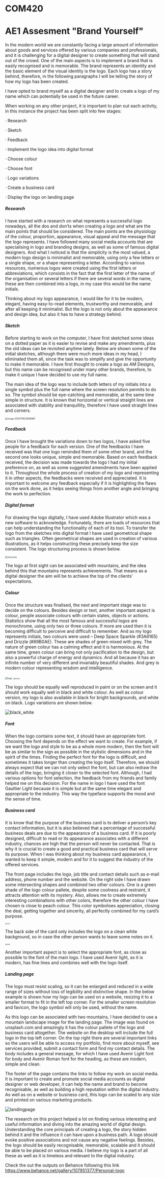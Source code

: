 # COM420
# AE1 Assesment "Brand Yourself"
  In the modern world we are constantly facing a large amount of information about goods and services offered by various companies and professionals, and it is challenging for a digital designer to create something that will stand out of the crowd. One of the main aspects is to implement a brand that is easily recognised and is memorable. The brand represents an identity and the basic element of the visual identity is the logo. Each logo has a story behind, therefore, in the following paragraphs I will be telling the story of how my logo has been created. 

 I have opted to brand myself as a digital designer and to create a logo of my name which can potentially be used in the future career.

 When working on any other project, it is important to plan out each activity, in this instance the project has been split into few stages:

·   Research

·   Sketch

·   Feedback

·   Implement the logo idea into digital format

·   Choose colour

·   Choose font 

·   Logo variations

·   Create a business card

·   Display the logo on landing page

 

##### **Research**

I have started with a research on what represents a successful logo nowadays, all the dos and don’ts when creating a logo and what are the main points that should be considered. The main points are the physiology of the colour, proportion, appearance, visual appeal and the message that the logo represents. I have followed many social media accounts that are specialising in logo and branding designs, as well as some of famous digital designers. And what I noticed is that the simplicity is the most valued, a modern logo design is minimalist and memorable, using only a few letters or a single shape, or a shape representing a letter. According to various resources, numerous logos were created using the first letters or abbreviations, which consists in the fact that the first letter of the name of the organisation or several letters if there are several words in the name, these are then combined into a logo, in my case this would be the name initials. 

Thinking about my logo appearance, I would like for it to be modern, elegant, having easy-to-read elements, trustworthy and memorable, and after all keeping it minimalist. But the logo is not only about the appearance and design idea, but also it has to have a strategy behind. 

##### **Sketch**

Before starting to work on the computer, I have first sketched some ideas on a dotted paper as it is easier to revise and make any amendments, plus the old ideas can be revisited anytime lately. Below are shown some of the initial sketches, although there were much more ideas in my head, I eliminated them all, since the task was to simplify and give the opportunity to make it memorable. I have first thought to create a logo as AM Designs, but this name can be recognised under many other brands, therefore, to make it unique I have decided to use my full name. 

The main idea of the logo was to include both letters of my initials into a single symbol plus the full name where the screen resolution permits to do so. The symbol should be eye-catching and memorable, at the same time simple in structure. It is known that horizontal or vertical straight lines are associated with stability and tranquillity, therefore I have used straight lines and corners. 

<img src="../../../Library/Application Support/typora-user-images/image-20201119231658867.png" alt="image-20201119231658867" style="zoom:50%;" />

 

##### **Feedback**

Once I have brought the variations down to two logos, I have asked five people for a feedback for each version. One of the feedbacks I have received was that one logo reminded them of some other brand, and the second one looks unique, simple and memorable. Based on each feedback received, the decision was made towards the logo I had my initial preference on, as well as some suggested amendments have been applied to it. Throughout the whole process of creation of my logo and representing it in other aspects, the feedbacks were received and appreciated. It is important to welcome any feedback especially if it is highlighting the flaws on the work done, as it helps seeing things from another angle and bringing the work to perfection. 



##### Digital format

For drawing the logo digitally, I have used Adobe Illustrator which was a new software to acknowledge. Fortunately, there are loads of resources that can help understanding the functionality of each of its tool. To transfer the logo from the sketches into digital format I have used geometrical shape such as triangles. Often geometrical shapes are used in creation of various illustrations, as it helps constructing these precisely keep the size consistent. The logo structuring process is shown below.

<img src="structure.png" alt="structure" style="zoom:50%;" />

The logo at first sight can be associated with mountains, and the idea behind this that mountains represents achievements. That means as a digital designer the aim will be to achieve the top of the clients’ expectations. 

 

##### **Colour**

Once the structure was finalised, the next and important stage was to decide on the colours. Besides design or text, another important aspect is colour, people associate colours with certain states, objects or actions. Statistics show that all the most famous and successful logos are monochrome, using only two or three colours. If more are used then it is becoming difficult to perceive and difficult to remember. And as my logo represents initials, two colours were used – Deep Space Sparkle (#3A6165) and Drizzle (#89B0AE). These are shades of green mixed with grey. The nature of green colour has a calming effect and it is harmonious. At the same time, green colour can bring not only pacification to the design, but also a powerful charge of energy and dynamics. And all because it has an infinite number of very different and invariably beautiful shades. And grey is modern colour representing wisdom and intelligence. 

<img src="logo.png" alt="logo" style="zoom:50%;" />

<img src="amlogo.png" alt="amlogo" style="zoom: 33%;" />



The logo should be equally well reproduced in paint or on the screen and it should work equally well in black and white colour. As well as colour version, my logo is also available in black for bright backgrounds, and white on black. Logo variations are shown below. 

![black_white](black_white.png)

 

##### **Font**

When the logo contains some text, it should have an appropriate font. Choosing the font depends on the effect we want to create. For example, if we want the logo and style to be as a whole more modern, then the font will be as similar to the sign as possible in the stylistic dimensions and in the spirit of the times. Finding the perfect font for the logo is difficult, and sometimes it takes longer than creating the logo itself. Therefore, we should always expect that we can not only select the font, but can also redraw the details of the logo, bringing it closer to the selected font. Although, I had various options for font selection, the feedback from my friends and family helped me on this decision. For the name in logo I have used the font Gaultier Light because it is simple but at the same time elegant and appropriate to the industry. This way the typeface supports the mood and the sense of time. 

 

##### **Business card**

It is know that the purpose of the business card is to deliver a person’s key contact information, but it is also believed that a percentage of successful business deals are due to the appearance of a business card. If it is poorly designed, difficult to read or its appearance associates with a different industry, chances are high that the person will never be contacted. That is why it is crucial to create a good and practical business card that will serve its purpose. When I was thinking about my business card appearance, I wanted to keep it simple, modern and for it to suggest the industry of the offered services. 

The front page includes the logo, job title and contact details such as e-mail address, phone number and the website. On the right side I have drawn some intersecting shapes and combined two other colours. One is a green shade of the logo colour pallete, despite some coolness and restraint, it attracts attention with its mystery. Also, allows me to create extremely interesting combinations with other colors, therefore the other colour I have chosen is close to peach colour. This color symbolises appreciation, closing the deal, getting together and sincerity, all perfectly combined for my card’s purpose.



<img src="front-5829815.png" alt="front" style="zoom:33%;" />

The back side of the card only includes the logo on a clean white background, so in case the other person wants to leave some notes on it.

<img src="back.png" alt="back" style="zoom:33%;" />

Another important aspect is to select the appropriate font, as close as possible to the font of the main logo. I have used Avenir light, as it is modern, has fine lines and combines well with the logo itself. 

 

##### **Landing page**

The logo must resist scaling, so it can be enlarged and reduced in a wide range of sizes without loss of legibility and distinctive shape. In the below example is shown how my logo can be used on a website, resizing it to a smaller format to fit in the left top corner. For the smaller screen resolution and favicon, the logo symbol will only be used, without the name. 

As this logo can be associated with two mountains, I have decided to use a mountain landscape image for the landing page. The image was found on unsplash.com and amazingly it has the colour pallete of the logo and business card altogether. The website on the desktop will include the full logo in the top left corner. On the top right there are several important links so the users will be able to access my portfolio, find more about myself, see services provided, submit a contact form and find my contact details. The body includes a general message, for which I have used Avenir Light font for body and Avenir Roman font for the heading, as these are modern, simple and clean. 

The footer of the page contains the links to follow my work on social media. It is important to create and promote social media accounts as digital designer or web developer, it can help the name and brand to become recognisable, as well as building a high reputation within the digital industry. As well as on a website or business card, this logo can be scaled to any size and printed on various marketing products. 



![landingpage](landingpage.png)

 

The research on this project helped a lot on finding various interesting and useful information and diving into the amazing world of digital design. Understanding the core principals of creating a logo, the story hidden behind it and the influence it can have upon a business path. A logo should evoke positive associations and not cause any negative feelings. Besides, the logo should be easily recognisable, memorable, scalable and it should be able to be placed on various media. I believe my logo is a part of all these as well as it is timeless and relevant to the digital industry. 

Check the out the outputs on Behance following this link https://www.behance.net/gallery/107951377/Personal-logo 

 

 

 

 

 

 

 

 



